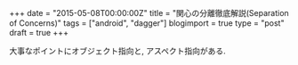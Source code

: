 +++
date = "2015-05-08T00:00:00Z"
title = "関心の分離徹底解説(Separation of Concerns)"
tags = ["android", "dagger"]
blogimport = true
type = "post"
draft = true
+++

大事なポイントにオブジェクト指向と, アスペクト指向がある.
